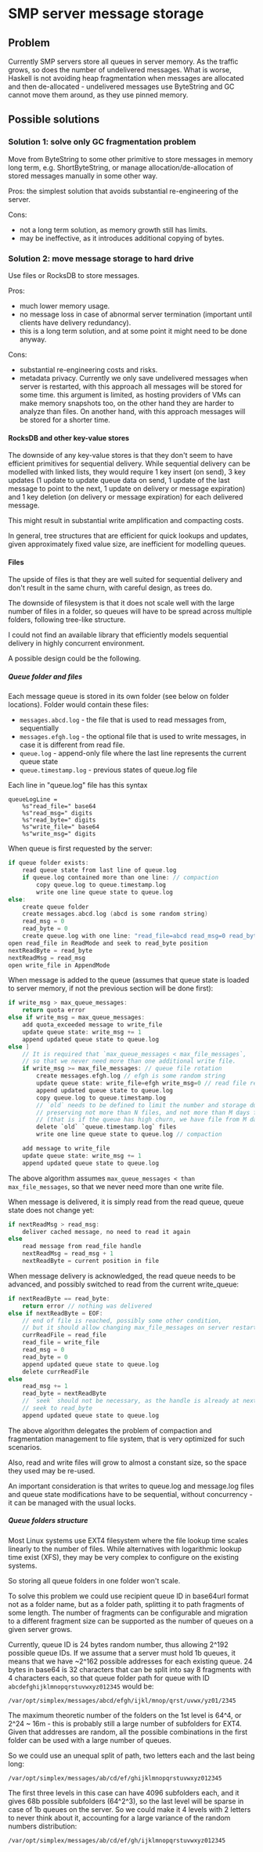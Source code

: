 # SMP server message storage

## Problem

Currently SMP servers store all queues in server memory. As the traffic grows, so does the number of undelivered messages. What is worse, Haskell is not avoiding heap fragmentation when messages are allocated and then de-allocated - undelivered messages use ByteString and GC cannot move them around, as they use pinned memory.

## Possible solutions

### Solution 1: solve only GC fragmentation problem

Move from ByteString to some other primitive to store messages in memory long term, e.g. ShortByteString, or manage allocation/de-allocation of stored messages manually in some other way.

Pros: the simplest solution that avoids substantial re-engineering of the server.

Cons:
- not a long term solution, as memory growth still has limits.
- may be ineffective, as it introduces additional copying of bytes.

### Solution 2: move message storage to hard drive

Use files or RocksDB to store messages.

Pros:
- much lower memory usage.
- no message loss in case of abnormal server termination (important until clients have delivery redundancy).
- this is a long term solution, and at some point it might need to be done anyway.

Cons:
- substantial re-engineering costs and risks.
- metadata privacy. Currently we only save undelivered messages when server is restarted, with this approach all messages will be stored for some time. this argument is limited, as hosting providers of VMs can make memory snapshots too, on the other hand they are harder to analyze than files. On another hand, with this approach messages will be stored for a shorter time.

#### RocksDB and other key-value stores

The downside of any key-value stores is that they don't seem to have efficient primitives for sequential delivery. While sequential delivery can be modelled with linked lists, they would require 1 key insert (on send), 3 key updates (1 update to update queue data on send, 1 update of the last message to point to the next, 1 update on delivery or message expiration) and 1 key deletion (on delivery or message expiration) for each delivered message.

This might result in substantial write amplification and compacting costs.

In general, tree structures that are efficient for quick lookups and updates, given approximately fixed value size, are inefficient for modelling queues.

#### Files

The upside of files is that they are well suited for sequential delivery and don't result in the same churn, with careful design, as trees do.

The downside of filesystem is that it does not scale well with the large number of files in a folder, so queues will have to be spread across multiple folders, following tree-like structure.

I could not find an available library that efficiently models sequential delivery in highly concurrent environment.

A possible design could be the following.

##### Queue folder and files

Each message queue is stored in its own folder (see below on folder locations). Folder would contain these files:

- `messages.abcd.log` - the file that is used to read messages from, sequentially
- `messages.efgh.log` - the optional file that is used to write messages, in case it is different from read file.
- `queue.log` - append-only file where the last line represents the current queue state
- `queue.timestamp.log` - previous states of queue.log file

Each line in "queue.log" file has this syntax

```abnf
queueLogLine =
    %s"read_file=" base64
    %s"read_msg=" digits
    %s"read_byte=" digits
    %s"write_file=" base64
    %s"write_msg=" digits
```

When queue is first requested by the server:

```c
if queue folder exists:
    read queue state from last line of queue.log
    if queue.log contained more than one line: // compaction
        copy queue.log to queue.timestamp.log
        write one line queue state to queue.log
else:
    create queue folder
    create messages.abcd.log (abcd is some random string)
    read_msg = 0
    read_byte = 0
    create queue.log with one line: "read_file=abcd read_msg=0 read_byte=0 write_files=abcd write_msg=0"
open read_file in ReadMode and seek to read_byte position
nextReadByte = read_byte
nextReadMsg = read_msg
open write_file in AppendMode
```

When message is added to the queue (assumes that queue state is loaded to server memory, if not the previous section will be done first):

```c
if write_msg > max_queue_messages:
    return quota error
else if write_msg = max_queue_messages:
    add quota_exceeded message to write_file
    update queue state: write_msg += 1
    append updated queue state to queue.log
else ]
    // It is required that `max_queue_messages < max_file_messages`,
    // so that we never need more than one additional write file.
    if write_msg >= max_file_messages: // queue file rotation
        create messages.efgh.log // efgh is some random string
        update queue state: write_file=efgh write_msg=0 // read file remains the same as it was
        append updated queue state to queue.log
        copy queue.log to queue.timestamp.log
        // `old` needs to be defined to limit the number and storage duration,
        // preserving not more than N files, and not more than M days files, "and then some"
        // (that is if the queue has high churn, we have file from M days before in any case, for any debugging).
        delete `old` `queue.timestamp.log` files
        write one line queue state to queue.log // compaction

    add message to write_file
    update queue state: write_msg += 1
    append updated queue state to queue.log
```

The above algorithm assumes `max_queue_messages < than max_file_messages`, so that we never need more than one write file.

When message is delivered, it is simply read from the read queue, queue state does not change yet:

```c
if nextReadMsg > read_msg:
    deliver cached message, no need to read it again
else
    read message from read_file handle
    nextReadMsg = read_msg + 1
    nextReadByte = current position in file
```

When message delivery is acknowledged, the read queue needs to be advanced, and possibly switched to read from the current write_queue:

```c
if nextReadByte == read_byte:
    return error // nothing was delivered
else if nextReadByte = EOF:
    // end of file is reached, possibly some other condition,
    // but it should allow changing max_file_messages on server restart
    currReadFile = read_file
    read_file = write_file
    read_msg = 0
    read_byte = 0
    append updated queue state to queue.log
    delete currReadFile
else
    read_msg += 1
    read_byte = nextReadByte
    // `seek` should not be necessary, as the handle is already at nextReadByte position here
    // seek to read_byte
    append updated queue state to queue.log
```

The above algorithm delegates the problem of compaction and fragmentation management to file system, that is very optimized for such scenarios.

Also, read and write files will grow to almost a constant size, so the space they used may be re-used.

An important consideration is that writes to queue.log and message.log files and queue state modifications have to be sequential, without concurrency - it can be managed with the usual locks.

##### Queue folders structure

Most Linux systems use EXT4 filesystem where the file lookup time scales linearly to the number of files. While alternatives with logarithmic lookup time exist (XFS), they may be very complex to configure on the existing systems.

So storing all queue folders in one folder won't scale.

To solve this problem we could use recipient queue ID in base64url format not as a folder name, but as a folder path, splitting it to path fragments of some length. The number of fragments can be configurable and migration to a different fragment size can be supported as the number of queues on a given server grows.

Currently, queue ID is 24 bytes random number, thus allowing 2^192 possible queue IDs. If we assume that a server must hold 1b queues, it means that we have ~2^162 possible addresses for each existing queue. 24 bytes in base64 is 32 characters that can be split into say 8 fragments with 4 characters each, so that queue folder path for queue with ID `abcdefghijklmnopqrstuvwxyz012345` would be:

`/var/opt/simplex/messages/abcd/efgh/ijkl/mnop/qrst/uvwx/yz01/2345`

The maximum theoretic number of the folders on the 1st level is 64^4, or 2^24 ~ 16m - this is probably still a large number of subfolders for EXT4. Given that addresses are random, all the possible combinations in the first folder can be used with a large number of queues.

So we could use an unequal split of path, two letters each and the last being long:

`/var/opt/simplex/messages/ab/cd/ef/ghijklmnopqrstuvwxyz012345`

The first three levels in this case can have 4096 subfolders each, and it gives 68b possible subfolders (64^2^3), so the last level will be sparse in case of 1b queues on the server. So we could make it 4 levels with 2 letters to never think about it, accounting for a large variance of the random numbers distribution:

`/var/opt/simplex/messages/ab/cd/ef/gh/ijklmnopqrstuvwxyz012345`
